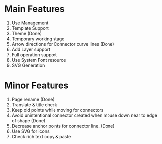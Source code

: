 # Main Features

1. Use Management
2. Template Support
3. Theme (Done)
4. Temporary working stage
5. Arrow directions for Connector curve lines (Done)
6. Add Layer support
7. Full operation support
8. Use System Font resource
9. SVG Generation

# Minor Features

1. Page rename (Done)
2. Translate & title check
3. Keep old points while moving for connectors
4. Avoid unintentional connector created when mouse down near to edge of shape (Done)
5. Decrease anchor points for connector line. (Done)
6. Use SVG for icons
7. Check rich text copy & paste
